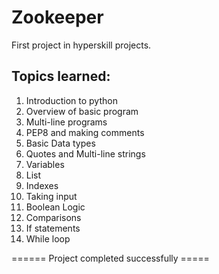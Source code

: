 # Zookeeper
First project in hyperskill projects.  

## Topics learned:
1. Introduction to python
2. Overview of basic program
3. Multi-line programs
4. PEP8 and making comments
5. Basic Data types
6. Quotes and Multi-line strings
7. Variables
8. List
9. Indexes
10. Taking input
11. Boolean Logic
12. Comparisons
13. If statements
14. While loop  

====== Project completed successfully =====
